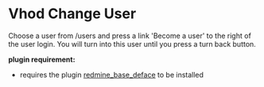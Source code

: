 Vhod Change User
===================

Choose a user from /users and press a link 'Become a user' to the right of the user login.
You will turn into this user until you press a turn back button.

**plugin requirement:**
* requires the plugin [redmine_base_deface](https://github.com/jbbarth/redmine_base_deface) to be installed